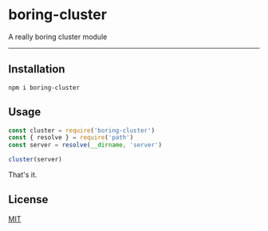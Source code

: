 # boring-cluster

A really boring cluster module

--------

## Installation

`npm i boring-cluster`

## Usage

```javascript
const cluster = require('boring-cluster')
const { resolve } = require('path')
const server = resolve(__dirname, 'server')

cluster(server)
```

That's it.

## License

[MIT](./LICENSE.md)
